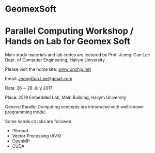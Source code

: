 # GeomexSoft

 Parallel Computing Workshop / Hands on Lab for Geomex Soft
 =============================================================
 Main study materials and lab codes are lectured by Prof. Jeong-Gun Lee
 Dept. of Computer Engineering, Hallym University.
 
  Please visit the home site: www.onchip.net
  
  Email: JeongGun.Lee@gmail.com
 
 Date: 26 ~ 28 July 2017
 
 Place: 2519 Embedded Lab, Main Building, Hallym University
 
 General Parallel Computing concepts are introduced with well-known programming model.
 
 Some hands on labs are followed.
 - Pthread
 - Vector Processing (AVX)
 - OpenMP
 - CUDA
